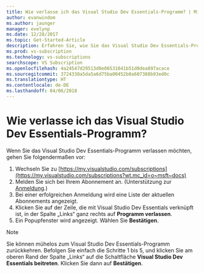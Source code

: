 ```yaml
---
title: Wie verlasse ich das Visual Studio Dev Essentials-Programm? | Microsoft-Dokumentation
author: evanwindom
ms.author: jaunger
manager: evelynp
ms.date: 12/28/2017
ms.topic: Get-Started-Article
description: Erfahren Sie, wie Sie das Visual Studio Dev Essentials-Programm verlassen.
ms.prod: vs-subscription
ms.technology: vs-subscriptions
searchscope: VS Subscription
ms.openlocfilehash: 4a24547d29513d0e06531041b51d0dea897acace
ms.sourcegitcommit: 3724338a5da5a6d75ba00452b0a607388b93ed0c
ms.translationtype: HT
ms.contentlocale: de-DE
ms.lasthandoff: 04/06/2018
---
```

# <a name="how-do-i-leave-the-visual-studio-dev-essentials-program"></a>Wie verlasse ich das Visual Studio Dev Essentials-Programm? 

Wenn Sie das Visual Studio Dev Essentials-Programm verlassen möchten, gehen Sie folgendermaßen vor:

1. Wechseln Sie zu [https://my.visualstudio.com/subscriptions](https://my.visualstudio.com/subscriptions?wt.mc_id=o~msft~docs)
2. Melden Sie sich bei Ihrem Abonnement an.  (Unterstützung zur [Anmeldung](/visualstudio/subscriptions/signing-in).)
3. Bei einer erfolgreichen Anmeldung wird eine Liste der aktuellen Abonnements angezeigt.
4. Klicken Sie auf der Zeile, die mit Visual Studio Dev Essentials verknüpft ist, in der Spalte „Links“ ganz rechts auf **Programm verlassen**.
5. Ein Popupfenster wird angezeigt. Wählen Sie **Bestätigen**. 

> [!NOTE]  
> Sie können mühelos zum Visual Studio Dev Essentials-Programm zurückkehren.  Befolgen Sie einfach die Schritte 1 bis 5, und klicken Sie am oberen Rand der Spalte „Links“ auf die Schaltfläche **Visual Studio Dev Essentials beitreten**. Klicken Sie dann auf **Bestätigen**.  


